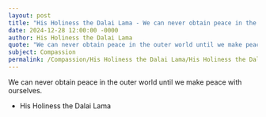 ```yaml
---
layout: post
title: "His Holiness the Dalai Lama - We can never obtain peace in the outer"
date: 2024-12-28 12:00:00 -0000
author: His Holiness the Dalai Lama
quote: "We can never obtain peace in the outer world until we make peace with ourselves."
subject: Compassion
permalink: /Compassion/His Holiness the Dalai Lama/His Holiness the Dalai Lama - We can never obtain peace in the outer
---
```


We can never obtain peace in the outer world until we make peace with ourselves.

- His Holiness the Dalai Lama
